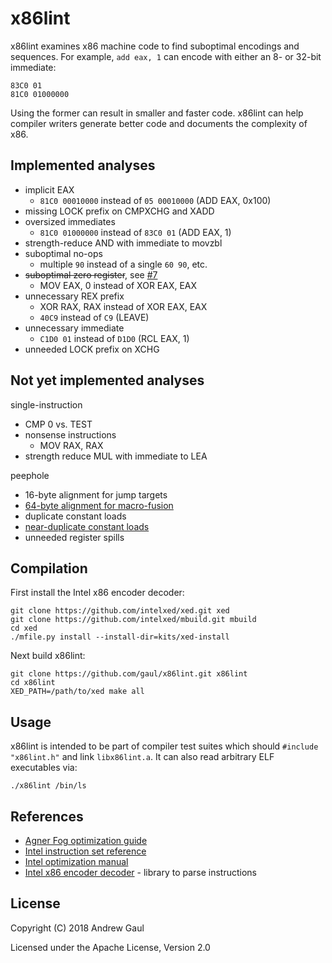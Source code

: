 # x86lint

x86lint examines x86 machine code to find suboptimal encodings and sequences.
For example, `add eax, 1` can encode with either an 8- or 32-bit immediate:

```
83C0 01
81C0 01000000
```

Using the former can result in smaller and faster code.  x86lint can help
compiler writers generate better code and documents the complexity of x86.

## Implemented analyses

* implicit EAX
  - `81C0 00010000` instead of `05 00010000` (ADD EAX, 0x100)
* missing LOCK prefix on CMPXCHG and XADD
* oversized immediates
  - `81C0 01000000` instead of `83C0 01` (ADD EAX, 1)
* strength-reduce AND with immediate to movzbl
* suboptimal no-ops
  - multiple `90` instead of a single `60 90`, etc.
* ~~suboptimal zero register~~, see [#7](https://github.com/gaul/x86lint/issues/7)
  - MOV EAX, 0 instead of XOR EAX, EAX
* unnecessary REX prefix
  - XOR RAX, RAX instead of XOR EAX, EAX
  - `40C9` instead of `C9` (LEAVE)
* unnecessary immediate
  - `C1D0 01` instead of `D1D0` (RCL EAX, 1)
* unneeded LOCK prefix on XCHG

## Not yet implemented analyses

single-instruction
* CMP 0 vs. TEST
* nonsense instructions
  - MOV RAX, RAX
* strength reduce MUL with immediate to LEA

peephole
* 16-byte alignment for jump targets
* [64-byte alignment for macro-fusion](https://code.fb.com/data-infrastructure/accelerate-large-scale-applications-with-bolt/)
* duplicate constant loads
* [near-duplicate constant loads](https://paul.bone.id.au/2018/09/14/large-immediate-values/)
* unneeded register spills

## Compilation

First install the Intel x86 encoder decoder:

```
git clone https://github.com/intelxed/xed.git xed
git clone https://github.com/intelxed/mbuild.git mbuild
cd xed
./mfile.py install --install-dir=kits/xed-install
```

Next build x86lint:

```
git clone https://github.com/gaul/x86lint.git x86lint
cd x86lint
XED_PATH=/path/to/xed make all
```

## Usage

x86lint is intended to be part of compiler test suites which should `#include
"x86lint.h"` and link `libx86lint.a`.  It can also read arbitrary ELF executables via:

```
./x86lint /bin/ls
```

## References

* [Agner Fog optimization guide](https://www.agner.org/optimize/optimizing_assembly.pdf)
* [Intel instruction set reference](https://www.intel.com/content/dam/www/public/us/en/documents/manuals/64-ia-32-architectures-software-developer-instruction-set-reference-manual-325383.pdf)
* [Intel optimization manual](https://www.intel.com/content/dam/www/public/us/en/documents/manuals/64-ia-32-architectures-optimization-manual.pdf)
* [Intel x86 encoder decoder](https://github.com/intelxed/xed) - library to parse instructions

## License

Copyright (C) 2018 Andrew Gaul

Licensed under the Apache License, Version 2.0
